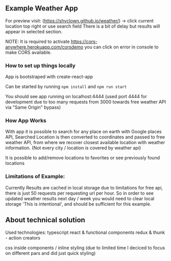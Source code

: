 ## Example Weather App

For preview visit: (https://shyclown.github.io/weather/) -> click current location top right or use search field
There is a bit of delay but results will appear in selected section.

NOTE: It is required to activate https://cors-anywhere.herokuapp.com/corsdemo you can click on error in console to make CORS available.

### How to set up things locally

App is bootstraped with create-react-app 

Can be started by running 
`npm install` and `npm run start`

You should see app running on localhost:4444 
(used port 4444 for development due to too many requests from 3000 towards free weather API via "Same Origin" bypass)

### How App Works

With app it is possible to search for any place on earth with Google places API,
Searched Location is then converted to coordinates and passed to free weather API,
from where we recover closest available location with weather information. (Not every city / location is covered by weather api)

It is possible to add/remove locations to favorites or see previously found locations

### Limitations of Example: 
Currently Results are cached in local storage due to limitations for free api, 
there is just 50 requests per requesting url per hour.
So in order to see updated weather results next day / week you would need to clear local storage 'This is intentional', and should be sufficient for this example.

## About technical solution
 
Used technologies:
typescript
react & functional components 
redux & thunk - action creators

css inside components / inline styling (due to limited time I deciced to focus on different pars and did just quick styling)

